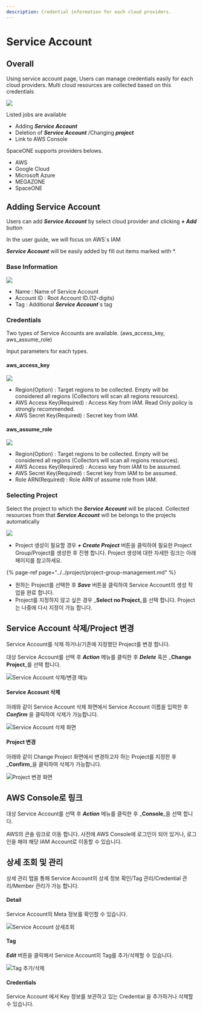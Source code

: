 ```yaml
---
description: Credential information for each cloud providers.
---
```


# Service Account

## Overall

Using service account page, Users can manage credentials easily for each  cloud providers. Multi cloud resources are collected based on this credentials

![](../../.gitbook/assets/2020-08-07-4.34.53-2%20%281%29.png)

Listed jobs are available

* Adding _**Service Account**_
* Deletion of _**Service Account**_ /Changing _**project**_
* Link to AWS Console

SpaceONE supports providers belows. 

* AWS
* Google Cloud
* Microsoft Azure
* MEGAZONE
* SpaceONE

## Adding Service Account

Users can add _**Service Account**_ by select cloud provider and clicking _**+ Add**_ button

In the user guide, we will focus on AWS\`s IAM

_**Service Account**_ will be easily added by fill out items marked with \*.

### Base Information

![](../../.gitbook/assets/2020-08-07-5.44.58.png)

* Name : Name of Service Account
* Account ID : Root Account ID.\(12-digits\)
* Tag : Additional _**Service Account**_\`s tag

### Credentials

Two types of Service Accounts are available. \(aws\_access\_key, aws\_assume\_role\)

Input parameters for each types. 

#### aws\_access\_key  

![](../../.gitbook/assets/2020-08-07-5.48.28.png)

* Region\(Option\) : Target regions to be collected. Empty will be considered all regions \(Collectors will scan all regions resources\).
* AWS Access Key\(Required\) : Access Key from IAM. Read Only policy is strongly recommended.
* AWS Secret Key\(Required\) : Secret key from IAM.

#### aws\_assume\_role

![](../../.gitbook/assets/2020-08-07-5.53.33.png)

* Region\(Option\) : Target regions to be collected. Empty will be considered all regions \(Collectors will scan all regions resources\).
* AWS Access Key\(Required\) : Access key from IAM to be assumed.
* AWS Secret Key\(Required\) : Secret key from IAM to be assumed.
* Role ARN\(Required\) : Role ARN of assume role from IAM.

### Selecting Project

Select the project to which the _**Service Account**_ will be placed. Collected resources from that _**Service Account**_ will be belongs to the projects automatically

![](../../.gitbook/assets/2020-08-07-6.02.19.png)

* Project 생성이 필요할 경우 _**+ Create Project**_ 버튼을 클릭하여 필요한 Project Group/Project를 생성한 후 진행 합니다. Project 생성에 대한 자세한 링크는 아래 페이지를 참고하세요.

{% page-ref page="../../project/project-group-management.md" %}

* 원하는 Project를 선택한 후 _**Save**_ 버튼을 클릭하여 Service Account의 생성 작업을 완료 합니다. 
* Project를 지정하지 않고 싶은 경우 _**Select no Project**_를 선택 합니다. Project는 나중에 다시 지정이 가능 합니다. 

## Service Account 삭제/Project 변경

Service Account를 삭제 하거나/기존에 지정했던 Project를 변경 합니다. 

대상 Service Account를 선택 후 _**Action**_ 메뉴를 클릭한 후 _**Delete**_ 혹은 _**Change Project**_를 선택 합니다. 

![Service Account &#xC0AD;&#xC81C;/&#xBCC0;&#xACBD; &#xBA54;&#xB274;](../../.gitbook/assets/2020-08-07-6.17.37.png)

#### Service Account 삭제

아래와 같이 Service Account 삭제 화면에서 Service Account 이름을 입력한 후 _**Confirm**_ 을 클릭하여 삭제가 가능합니다.   

![Service Account &#xC0AD;&#xC81C; &#xD654;&#xBA74;](../../.gitbook/assets/2020-08-07-6.21.27.png)

#### Project 변경

아래와 같이 Change Project 화면에서 변경하고자 하는 Project를 지정한 후 _**Confirm**_을 클릭하여 삭제가 가능합니다. 

![Project &#xBCC0;&#xACBD; &#xD654;&#xBA74;](../../.gitbook/assets/2020-08-07-6.22.47.png)

## AWS Console로 링크 

대상 Service Account를 선택 후 _**Action**_ 메뉴를 클릭한 후 _**Console**_을 선택 합니다. 

AWS의 콘솔 링크로 이동 합니다. 사전에 AWS Console에 로그인이 되어 있거나, 로그인을 해야 해당 IAM Account로 이동할 수 있습니다. 



## 상세 조회 및 관리

상세 관리 탭을 통해  Service Account의 상세 정보 확인/Tag 관리/Credential 관리/Member 관리가 가능 합니다. 

#### Detail 

Service Account의 Meta 정보를 확인할 수 있습니다.

![Service Account &#xC0C1;&#xC138;&#xC870;&#xD68C;](../../.gitbook/assets/2020-08-07-6.33.27.png)

#### Tag

_**Edit**_ 버튼을 클릭해서 Service Account의 Tag를 추가/삭제할 수 있습니다. 

![Tag &#xCD94;&#xAC00;/&#xC0AD;&#xC81C; ](../../.gitbook/assets/2020-08-07-6.54.13.png)

#### Credentials

Service Account 에서 Key 정보를 보관하고 있는 Credential 을 추가하거나 삭제할 수 있습니다.

####  



